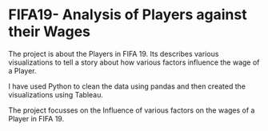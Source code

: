 # FIFA19- Analysis of Players against their Wages
The project is about the Players in FIFA 19. Its describes various visualizations to tell a story about how various factors influence the wage of a Player. 

I have used Python to clean the data using pandas and then created the visualizations using Tableau. 

The project focusses on the Influence of various factors on the wages of a Player in FIFA 19.
